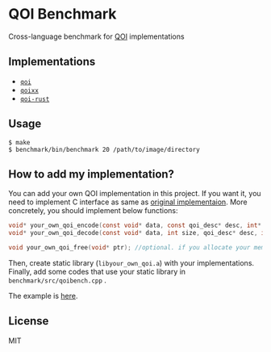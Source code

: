 # QOI Benchmark

Cross-language benchmark for [QOI](https://github.com/phoboslab/qoi) implementations

## Implementations

- [`qoi`](https://github.com/phoboslab/qoi)
- [`qoixx`](https://github.com/phoboslab/qoixx)
- [`qoi-rust`](https://github.com/aldanor/qoi-rust)

## Usage

```console
$ make
$ benchmark/bin/benchmark 20 /path/to/image/directory
```

## How to add my implementation?

You can add your own QOI implementation in this project.
If you want it, you need to implement C interface as same as [original implementaion](https://github.com/phoboslab/qoi).
More concretely, you should implement below functions:

```c
void* your_own_qoi_encode(const void* data, const qoi_desc* desc, int* out_len);
void* your_own_qoi_decode(const void* data, int size, qoi_desc* desc, int channels); // it's OK that the last argument doesn't work. In this project channels is same as desc.channels.

void your_own_qoi_free(void* ptr); //optional. if you allocate your memory in an unusual way, you can provide appropriate deallocation method.
```

Then, create static library (`libyour_own_qoi.a`) with your implementations.
Finally, add some codes that use your static library in `benchmark/src/qoibench.cpp` .

The example is [here](https://github.com/wx257osn2/qoi-benchmark/commit/bf6f803de2ac63cd0105cdb66bf458dbb0d6d25a).

## License

MIT
